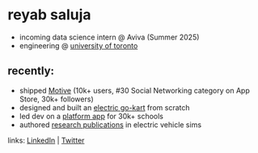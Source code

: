 # reyab saluja

- incoming data science intern @ Aviva (Summer 2025)
- engineering @ [university of toronto](https://www.utoronto.ca/)

## recently:
- shipped [Motive](https://themotiveapp.ca/) (10k+ users, #30 Social Networking category on App Store, 30k+ followers)
- designed and built an [electric go-kart](https://reyabsaluja0.wixsite.com/my-site) from scratch
- led dev on a [platform app](https://promplanner.app/) for 30k+ schools
- authored [research publications](#) in electric vehicle sims

links: [LinkedIn](https://www.linkedin.com/in/reyab-saluja/) | [Twitter](https://x.com/reyabsaluja)
